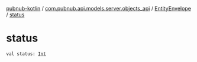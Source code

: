 [pubnub-kotlin](../../index.md) / [com.pubnub.api.models.server.objects_api](../index.md) / [EntityEnvelope](index.md) / [status](./status.md)

# status

`val status: `[`Int`](https://kotlinlang.org/api/latest/jvm/stdlib/kotlin/-int/index.html)